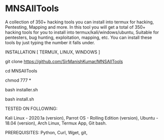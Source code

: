 # MNSAllTools
A collection of 350+ hacking tools you can install into termux for hacking, Pentesting, Mapping and more.
In this tool you will get a total of 350+ hacking tools for you to install into termux/kali/windows/ubuntu,
Suitable for pentesters, bug hunting, exploitation, mapping, etc. You can install these tools by just typing
the number it falls under.

INSTALLATION [ TERMUX, LINUX, WINDOWS ]

git clone https://github.com/SirManishKumar/MNSAllTools

cd MNSAllTools

chmod 777 *

bash installer.sh

bash install.sh

TESTED ON FOLLOWING:

Kali Linux - 2020.1a (version),
Parrot OS - Rolling Edition (version),
Ubuntu - 18.04 (version),
Arch Linux,
Termux App,
Git bash.

PREREQUISITES:
Python,
Curl,
Wget,
git,
